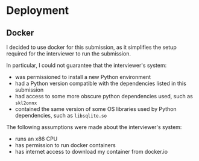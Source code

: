 # Deployment

## Docker

I decided to use docker for this submission, as it simplifies the setup required for the interviewer to run the submission.

In particular, I could not guarantee that the interviewer's system:

* was permissioned to install a new Python environment
* had a Python version compatible with the dependencies listed in this submission
* had access to some more obscure python dependencies used, such as `skl2onnx`
* contained the same version of some OS libraries used by Python dependencies, such as `libsqlite.so`

The following assumptions were made about the interviewer's system:

* runs an x86 CPU
* has permission to run docker containers
* has internet access to download my container from docker.io
